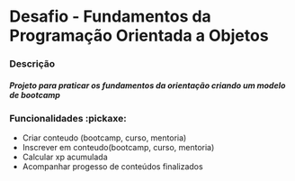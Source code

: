 # Desafio - Fundamentos da Programação Orientada a Objetos

### Descrição  
#### _Projeto para praticar os fundamentos da orientação criando um modelo de bootcamp_

### Funcionalidades :pickaxe:
- Criar conteudo (bootcamp, curso, mentoria)
- Inscrever em conteudo(bootcamp, curso, mentoria)
- Calcular xp acumulada 
- Acompanhar progesso de conteúdos finalizados
